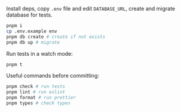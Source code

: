 Install deps, copy `.env` file and edit `DATABASE_URL`, create and migrate database for tests.

```sh
pnpm i
cp .env.example env
pnpm db create # create if not exists
pnpm db up # migrate
```

Run tests in a watch mode:

```sh
pnpm t
```

Useful commands before committing:

```sh
pnpm check # run tests
pnpm lint # run eslint
pnpm format # run prettier
pnpm types # check types
```

